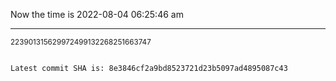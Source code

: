 Now the time is 2022-08-04 06:25:46 am

---

<small>223901315629972499132268251663747</small>

```txt

Latest commit SHA is: 8e3846cf2a9bd8523721d23b5097ad4895087c43
```
